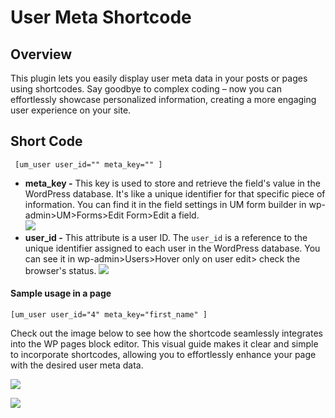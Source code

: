 ---
---
# User Meta Shortcode
Overview
--------

 This plugin lets you easily display user meta data in your posts or pages using shortcodes. Say goodbye to complex coding – now you can effortlessly showcase personalized information, creating a more engaging user experience on your site.

Short Code
----------

 ` [um_user user_id="" meta_key="" ]`

- <strong>meta\_key -</strong> This key is used to store and retrieve the field's value in the WordPress database. It's like a unique identifier for that specific piece of information. You can find it in the field settings in UM form builder in wp-admin&gt;UM&gt;Forms&gt;Edit Form&gt;Edit a field.  
      ![](https://s3.amazonaws.com/helpscout.net/docs/assets/561c96629033600a7a36d662/images/654c68cb6e5cdb01c2a32d95/file-6naolUIOhQ.png)
- <strong>user\_id -</strong> This attribute is a user ID. The `user_id` is a reference to the unique identifier assigned to each user in the WordPress database. You can see it in wp-admin&gt;Users&gt;Hover only on user edit&gt; check the browser's status.   ![](https://s3.amazonaws.com/helpscout.net/docs/assets/561c96629033600a7a36d662/images/654c8ab86e5cdb01c2a32d9f/file-2iQ0eLr2VR.png)


####  Sample usage in a page

 `[um_user user_id="4" meta_key="first_name" ]`

 Check out the image below to see how the shortcode seamlessly integrates into the WP pages block editor. This visual guide makes it clear and simple to incorporate shortcodes, allowing you to effortlessly enhance your page with the desired user meta data.

  ![](https://s3.amazonaws.com/helpscout.net/docs/assets/561c96629033600a7a36d662/images/654c99302d28585006d014e3/file-XlKCMdcjTc.png)

  ![](https://s3.amazonaws.com/helpscout.net/docs/assets/561c96629033600a7a36d662/images/654c994e687c016dc15b73a8/file-6NUL4trXpV.png)